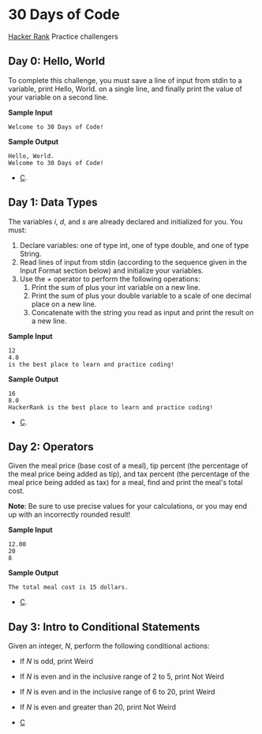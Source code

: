 # 30 Days of Code
[Hacker Rank](https://www.hackerrank.com) Practice challengers

## Day 0: Hello, World
To complete this challenge, you must save a line of input from stdin to a variable, print Hello, World. on a single line, and finally print the value of your variable on a second line.

**Sample Input**
```
Welcome to 30 Days of Code!
```
**Sample Output**
```
Hello, World. 
Welcome to 30 Days of Code!
```

- [C](C/day-0.c).

## Day 1: Data Types
The variables _i_, _d_, and _s_ are already declared and initialized for you. You must:

1. Declare  variables: one of type int, one of type double, and one of type String.
2. Read  lines of input from stdin (according to the sequence given in the Input Format section below) and initialize your variables.
3. Use the _+_ operator to perform the following operations: 
    1. Print the sum of  plus your int variable on a new line.
    2. Print the sum of  plus your double variable to a scale of one decimal place on a new line.
    3. Concatenate  with the string you read as input and print the result on a new line.

**Sample Input**
```
12
4.0
is the best place to learn and practice coding!
```
**Sample Output**
```
16
8.0
HackerRank is the best place to learn and practice coding!
```

- [C](C/day-1.c).

## Day 2: Operators
Given the meal price (base cost of a meal), tip percent (the percentage of the meal price being added as tip), and tax percent (the percentage of the meal price being added as tax) for a meal, find and print the meal's total cost.

**Note**: Be sure to use precise values for your calculations, or you may end up with an incorrectly rounded result!

**Sample Input**
```
12.00
20
8
```
**Sample Output**
```
The total meal cost is 15 dollars.
```

- [C](C/day-2.c).

## Day 3: Intro to Conditional Statements
Given an integer, _N_, perform the following conditional actions:

- If _N_ is odd, print Weird
- If _N_ is even and in the inclusive range of 2 to 5, print Not Weird
- If _N_ is even and in the inclusive range of 6 to 20, print Weird
- If _N_ is even and greater than 20, print Not Weird

- [C](C/day-3.c)
